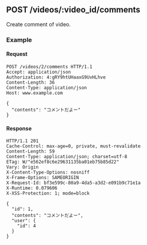 ## POST /videos/:video_id/comments
Create comment of video.

### Example

#### Request
```
POST /videos/2/comments HTTP/1.1
Accept: application/json
Authorization: 4:gRY9htUHaaxG9UvHLhve
Content-Length: 36
Content-Type: application/json
Host: www.example.com

{
  "contents": "コメントだよー"
}
```

#### Response
```
HTTP/1.1 201
Cache-Control: max-age=0, private, must-revalidate
Content-Length: 59
Content-Type: application/json; charset=utf-8
ETag: W/"e562ef8c6e29631135ba01eb75b85d22"
Vary: Origin
X-Content-Type-Options: nosniff
X-Frame-Options: SAMEORIGIN
X-Request-Id: bf3e599c-80a9-4da5-a3d2-e091b9c71e1a
X-Runtime: 0.079606
X-XSS-Protection: 1; mode=block

{
  "id": 1,
  "contents": "コメントだよー",
  "user": {
    "id": 4
  }
}
```
